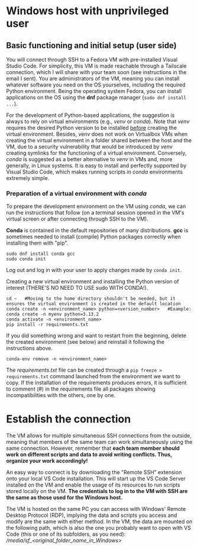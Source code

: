 # Windows host with unprivileged user
## Basic functioning and initial setup (user side)
You will connect through SSH to a Fedora VM with pre-installed Visual Studio Code. For simplicity, this VM is made reachable through a Tailscale connection, which I will share with your team soon (see instructions in the email I sent). You are administrators of the VM, meaning you can install whatever software you need on the OS yourselves, including the required Python environment. Being the operating system Fedora, you can install applications on the OS using the **dnf** package manager (`sudo dnf install ...`).

For the development of Python-based applications, the suggestion is always to rely on virtual environments (e.g., _venv_ or _conda_). Note that _venv_ requires the desired Python version to be installed <ins>before</ins> creating the virtual environment. Besides, _venv_ does not work on Virtualbox VMs when creating the virtual environment in a folder shared between the host and the VM, due to a security vulnerability that would be introduced by _venv_ creating symlinks for the functioning of a virtual environment. Conversely, _conda_ is suggested as a better alternative to _venv_ in VMs and, more generally, in Linux systems. It is easy to install and perfectly supported by Visual Studio Code, which makes running scripts in _conda_ environments extremely simple.

### Preparation of a virtual environment with _conda_
To prepare the development environment on the VM using _conda_, we can run the instructions that follow (on a terminal session opened in the VM's virtual screen or after connecting through SSH to the VM).

**Conda** is contained in the default repositories of many distributions. **gcc** is sometimes needed to install (compile) Python packages correctly when installing them with "pip".
```
sudo dnf install conda gcc
sudo conda init
```

Log out and log in with your user to apply changes made by `conda init`.

Creating a new virtual environment and installing the Python version of interest (THERE'S NO NEED TO USE sudo WITH CONDA!).
```
cd ~   #Moving to the home directory shouldn't be needed, but it ensures the virtual environment is created in the default location
conda create -n <environment_name> python=<version_number>   #Example: conda create -n myenv python=3.13.2
conda activate -n <environment_name>
pip install -r requirements.txt
```

If you did something wrong and want to restart from the beginning, delete the created environment (see below) and reinstall it following the instructions above.
```
conda-env remove -n <environment_name>
```

The _requirements.txt_ file can be created through a `pip freeze > requirements.txt` command launched from the environment we want to copy. If the installation of the requirements produces errors, it is sufficient to comment (#) in the requirements file all packages showing incompatibilities with the others, one by one.

# Establish the connection
The VM allows for multiple simultaneous SSH connections from the outside, meaning that members of the same team can work simultaneously using the same connection. However, remember that **each team member should work on different scripts and data to avoid writing conflicts. Thus, organize your work accordingly!**

An easy way to connect is by downloading the "Remote SSH" extension onto your local VS Code installation. This will start up the VS Code Server installed on the VM and enable the usage of its resources to run scripts stored locally on the VM. **The credentials to log in to the VM with SSH are the same as those used for the Windows host.**

The VM is hosted on the same PC you can access with Windows' Remote Desktop Protocol (RDP), implying the data and scripts you access and modify are the same with either method. In the VM, the data are mounted on the following path, which is also the one you probably want to open with VS Code (this or one of its subfolders, as you need): */media/sf_<original_folder_name_in_Windows>*
